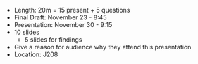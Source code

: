 - Length: 20m = 15 present + 5 questions
- Final Draft: November 23 - 8:45
- Presentation: November 30 - 9:15
- 10 slides
    - 5 slides for findings
- Give a reason for audience why they attend this presentation
- Location: J208